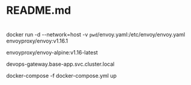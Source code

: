 # README.md


# 
docker run -d --network=host -v `pwd`/envoy.yaml:/etc/envoy/envoy.yaml envoyproxy/envoy:v1.16.1


envoyproxy/envoy-alpine:v1.16-latest


devops-gateway.base-app.svc.cluster.local



docker-compose -f docker-compose.yml up
